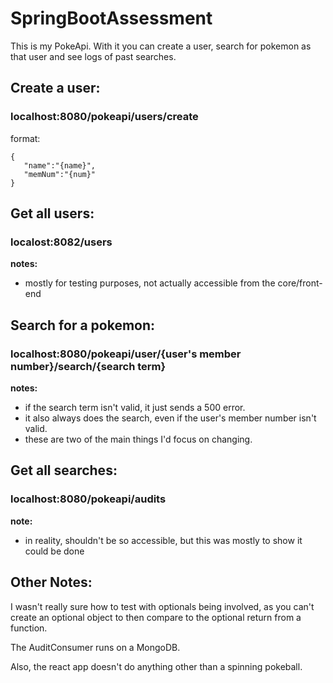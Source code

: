 # SpringBootAssessment

This is my PokeApi. With it you can create a user, search for pokemon as that user and see logs of past searches.

## Create a user:
### localhost:8080/pokeapi/users/create
format: 
```
{
   "name":"{name}",   
   "memNum":"{num}"   
}
```
## Get all users:
### localost:8082/users

**notes:**
- mostly for testing purposes, not actually accessible from the core/front-end

## Search for a pokemon:
### localhost:8080/pokeapi/user/{user's member number}/search/{search term}

**notes:**
- if the search term isn't valid, it just sends a 500 error.
- it also always does the search, even if the user's member number isn't valid.
- these are two of the main things I'd focus on changing.

## Get all searches:
### localhost:8080/pokeapi/audits

**note:** 
- in reality, shouldn't be so accessible, but this was mostly to show it could be done

## Other Notes:

I wasn't really sure how to test with optionals being involved, as you can't create an optional object to then compare to the optional return from a function.

The AuditConsumer runs on a MongoDB.

Also, the react app doesn't do anything other than a spinning pokeball.
